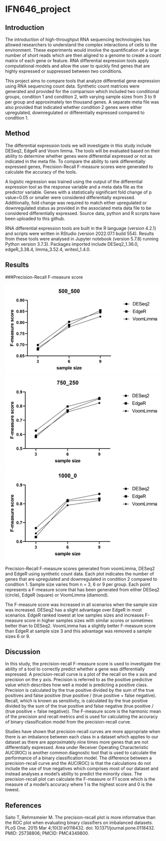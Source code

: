 # IFN646_project
## Introduction

The introduction of high-throughput RNA sequencing technologies has allowed researchers to understand the complex interactions of cells to the environment. 
These experiments would involve the quantification of a large number of short reads which are then aligned to a genome to create a count matrix of each gene or feature. 
RNA differential expression tools apply computational models and allow the user to quickly find genes that are highly expressed or suppressed between two conditions.

This project aims to compare tools that analyze differential gene expression using RNA sequencing count data. 
Synthetic count matrices were generated and provided for the comparison which included two conditional groups, condition 1 and condition 2, with varying sample sizes from 3 to 9 per group and approximately ten thousand genes. 
A separate meta file was also provided that indicated whether condition 2 genes were either upregulated, downregulated or differentially expressed compared to condition 1.

## Method

The differential expression tools we will investigate in this study include DESeq2, EdgeR and Voom limma. 
The tools will be evaluated based on their ability to determine whether genes were differential expressed or not as indicated in the meta file. 
To compare the ability to rank differentially expressed genes, Precision-Recall F-measure scores were generated to calculate the accuracy of the tools.

A logistic regression was trained using the output of the differential expression tool as the response variable and a meta data file as the predictor variable. 
Genes with a statistically significant fold change of p value=0.05 or smaller were considered differentially expressed.
Additionally, fold change was required to match either upregulated or downregulated status as provided in the associated meta data file to be considered differentially expressed.
Source data, python and R scripts have been uploaded to this github.

RNA differential expression tools are built in the R language (version 4.2.1) and scripts were written in RStudio (version 2022.07.1 build 554). 
Results from these tools were analysed in Jupyter notebook (version 5.7.8) running Python version 3.7.3). 
Packages imported include DESeq2_1.36.0, edgeR_3.38.4, limma_3.52.4,  writexl_1.4.0.

## Results


###Precision-Recall F-measure score

![alt text](/PR_500_500.png?raw=true)
![alt text](/PR_750_250.png?raw=true)
![alt text](/PR_1000_0.png?raw=true)

Precision-Recall F-measure scores generated from voomLimma, DESeq2 and EdgeR using synthetic count data.
Each plot indicates the number of genes that are upregulated and downregulated in condition 2 compared to condition 1. 
Sample size varies from n = 3, 6 or 9 per group.
Each point represents a F-measure score that has been generated from either DESeq2 (circle), EdgeR (square) or VoomLimma (diamond).
 
The F-measure score was increased in all scenarios when the sample size was increased. 
DESeq2 has a slight advantage over EdgeR in most scenarios. 
EdgeR ranked lowest at low samples sizes and increases F-measure score in higher samples sizes with similar scores or sometimes better than to DESeq2. 
VoomLimma has a slightly better F-measure score than EdgeR at sample size 3 and this advantage was removed a sample sizes 6 or 9.

## Discussion

In this study, the precision-recall F-measure score is used to investigate the ability of a tool to correctly predict whether a gene was differentially expressed.
A precision-recall curve is a plot of the recall on the x axis and precision on the y axis.
Precision is referred to as the positive predictive value which describes how well a model is predicting a positive class. 
Precision is calculated by the true positive divided by the sum of the true positives and false positive (true positive / (true positive + false negative).
Recall, which is known as sensitivity, is calculated by the true positive divided by the sum of the true positive and false negative (true positive / (true positive + false negative)).
The F-measure score is the harmonic mean of the precision and recall metrics and is used for calculating the accuracy of binary classification model from the precision-recall curve.

Studies have shown that precision-recall curves are more appropriate when there is an imbalance between each class in a dataset which applies to our dataset as there are approximately nine times more genes that are not differentially expressed.
Area under Receiver Operating Characteristic AUC(ROC) is another common diagnostic tool that is used to calculate the performance of a binary classification model. 
The difference between a precision-recall curve and the AUC(ROC) is that the calculations do not include the use of true negatives which comprises most of our dataset and instead analyses a model’s ability to predict the minority class.
The precision-recall plot can calculate the F-measure or F1 score which is the measure of a model’s accuracy where 1 is the highest score and 0 is the lowest.

## References
Saito T, Rehmsmeier M. The precision-recall plot is more informative than the ROC plot when evaluating binary classifiers on imbalanced datasets. PLoS One. 2015 Mar 4;10(3):e0118432. doi: 10.1371/journal.pone.0118432. PMID: 25738806; PMCID: PMC4349800.
